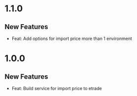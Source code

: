 # 1.1.0

## New Features

- Feat: Add options for import price more than 1 environment

# 1.0.0

## New Features

- Feat: Build service for import price to etrade
